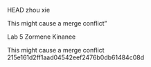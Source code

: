 HEAD
zhou xie


This might cause a merge conflict”

Lab 5 
Zormene Kinanee

This might cause a merge conflict
 215e161d2ff1aad04542eef2476b0db61484c08d
